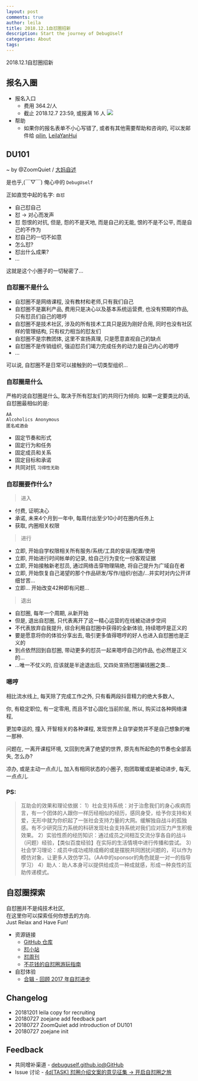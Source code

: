 ```yaml
---
layout: post
comments: true
author: leila
title: 2018.12.1自怼圈招新
description: Start the journey of DebugUself 
categories: About
tags: 
---
```


2018.12.1自怼圈招新

<!--more-->

##  报名入圈

- 报名入口
    - 费用 364.2/人 
    - 截止 2018.12.7 23:59, 或报满 16 人
    ![](https://farm5.staticflickr.com/4890/32252839468_6a4295acbd_o.jpg)
- 帮助
    - 如果你的报名表单不小心写错了, 或者有其他需要帮助和咨询的, 可以发邮件给 [qilin](jie.jane1030@gmail.com), [LeilaYanHui](leilayanhui@gmail.com)

## DU101

~ by @ZoomQuiet / [大妈自述](https://du.zoomquiet.io/2014-02/ac0-zq/)

是也乎,(￣▽￣) 俺心中的 `DebugUself`

正如直觉中起的名字: `自怼`

- 自己怼自己
- 怼 -> 对心而发声
- 怼 怨恨的对抗,  但是, 怨的不是天地, 而是自己的无能, 恨的不是不公平, 而是自己的不作为
- 怼自己的一切不如意
- 怎么怼?
- 怼出什么成果?
- …

这就是这个小圈子的一切秘密了...


### 自怼圈不是什么

- 自怼圈不是网络课程, 没有教材和老师,只有我们自己
- 自怼圈不是赢利产品, 费用只是决心以及基本系统运营费, 也没有预期的作品, 只有怼员们自己的嗯哼
- 自怼圈不是技术社区, 涉及的所有技术工具只是因为刚好合用, 同时也没有社区样的管理结构, 只有权力相当的怼友们
- 自怼圈不是宗教团体, 这里不宣扬真理, 只是愿意直视自己的缺点
- 自怼圈不是传销组织, 强迫怼员们竭力完成任务的动力是自己内心的嗯哼
- … 

可以说, 自怼圈不是日常可以接触到的一切类型组织...

### 自怼圈是什么

严格的说自怼圈是什么, 取决于所有怼友们的共同行为倾向.
如果一定要类比的话, 自怼圈最相似的是:

    AA
    Alcoholics Anonymous
    匿名戒酒会

- 固定节奏和形式
- 固定行为和任务
- 固定成员和关系
- 固定目标和承诺
- 共同对抗 `习得性无助`

### 自怼圈要作什么?

> 进入

- 付费, 证明决心
- 承诺, 未来4个月到一年中, 每周付出至少10小时在圈内任务上
- 获取, 内圈相关权限

> 进行

- 立即, 开始自学权限相关所有服务/系统/工具的安装/配置/使用
- 立即, 开始进行时间帐单的记录, 给自己行为变化一份客观证据
- 立即, 开始接触新老怼员, 通过网络击穿物理隔绝, 将自己提升为广域自在者
- 立即, 开始恢复自己渴望的那个作品研发/写作/组织/创造/…并实时对内公开详细甘苦…
- 立即... 开始改变42种即有问题...

> 退出

- 自怼圈, 每年一个周期, 从新开始
- 但是, 退出自怼圈, 只代表离开了这一精心运营的在线被动进步空间
- 不代表放弃自我提升, 综合利用自怼圈中获得的全新体验, 持续嗯哼是正义的
- 要是愿意将你的体验分享出去, 吸引更多值得嗯哼的好人也进入自怼圈也是正义的
- 到点依然回到自怼圈, 带动更多的怼员一起来嗯哼自己的作品, 也必然是正义的...
- …唯一不仗义的, 应该就是半途退出后, 又四处宣扬怼圈骗钱圈之类…

### 嗯哼

相比流水线上, 
每天除了完成工作之外,
只有看两段抖音精力的绝大多数人,

你, 有稳定职位, 有一定零用, 而且不甘心固化当前阶层, 所以, 购买过各种网络课程,

更加幸运的, 撞入 开智相关的各种课程, 发现世界上自学姿势并不是自己想象的唯一那种.

问题在, 一离开课程环境, 又回到充满了绝望的世界,
原先有所起色的节奏也全部丢失,
怎么办?

凉办, 或是主动一点点儿, 加入有相同状态的小圈子,
抱团取暖或是被动进步, 每天, 一点点儿.

### PS:
> 互助会的效果和理论依据：
1）社会支持系统：对于治愈我们的身心疾病而言，有一个团体的人跟你一样历经相似的经历，感同身受，给予你支持和关爱，无形中就为你织起了一张社会支持力量的大网。缓解独自战斗的孤独感。有不少研究压力系统的科研发现社会支持系统对我们应对压力产生积极效果。
2）实验性质的经历知识：通过成员之间相互交流分享各自的战斗（问题）经验，【类似百度经验】在实际的生活情境中进行传播和尝试。
3）社会学习理论：成员中成功戒除成瘾的或是摆脱共同困扰问题的，可以作为模仿对象，让更多人效仿学习。（AA中的sponsor的角色就是一对一的指导学习）
4）助人：助人本身可以提供给成员一种成就感，形成一种良性的互助传递模式。

## 自怼圈探索

自怼圈并不是纯技术社区,   
在这里你可以探索任何你想去的方向.  
Just Relax and Have Fun!

- 资源链接
    - [GitHub 仓库](https://github.com/DebugUself)
    - [怼小站](https://du.zoomquiet.io)
    - [怼周刊](https://duw.zoomquiet.io/)
    - [不花钱的自怼圈游玩指南](http://du.zoomquiet.io/2018-07/bear-jump-to-du-4free/)
- 自怼体验
    - [合辑 - 回顾 2017 年自怼进步](http://du.zoomquiet.io/2018-07/du-progress/)

## Changelog

- 20181201 leila copy for recruiting
- 20180727 zoejane add feedback part
- 20180727 ZoomQuiet add introduction of DU101
- 20180727 zoejane init

## Feedback

- 共同增补渠道 - [debuguself.github.io@GitHub](https://github.com/DebugUself/debuguself.github.io/blob/master/_posts/2018-07-27-into-du.md)
- Issue 讨论 - [4d[TASK] 怼圈介绍文案的意见征集 -> 开启自怼圈之旅](https://github.com/DebugUself/du4proto/issues/435)
